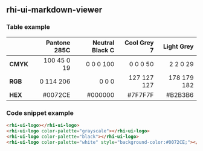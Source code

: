 ## rhi-ui-markdown-viewer

### Table example

|          |    Pantone 285C | Neutral Black C |     Cool Grey 7 |      Light Grey |
|----------|----------------:|----------------:|----------------:|----------------:|
| __CMYK__ | 100  45   0  19 |   0   0   0 100 |   0   0   0  50 |   2   2   0  29 |
| __RGB__  |       0 114 206 |       0   0   0 |     127 127 127 |     178 179 182 |
| __HEX__  |         #0072CE |         #000000 |         #7F7F7F |         #B2B3B6 |

### Code snippet example

```html
<rhi-ui-logo></rhi-ui-logo>
<rhi-ui-logo color-palette="grayscale"></rhi-ui-logo>
<rhi-ui-logo color-palette="black"></rhi-ui-logo>
<rhi-ui-logo color-palette="white" style="background-color:#0072CE;"></rhi-ui-logo>
```